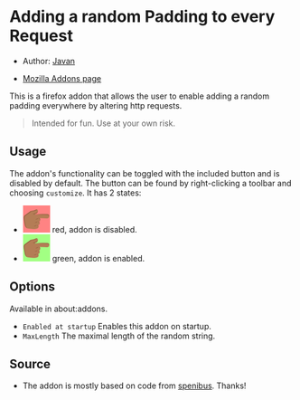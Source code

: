 Adding a random Padding to every Request
===============

- Author: [Javan][2]

- [Mozilla Addons page][3]


This is a firefox addon that allows the user to enable adding a random padding everywhere by altering http requests.

> Intended for fun. Use at your own risk.


Usage
-----

The addon's functionality can be toggled with the included button and is disabled by default.
The button can be found by right-clicking a toolbar and choosing `customize`.
It has 2 states:

 - ![](media/button-48-off.png) red, addon is disabled.
 - ![](media/button-48-on.png) green, addon is enabled.



Options
-------

Available in about:addons.

 - `Enabled at startup`
   Enables this addon on startup.
 - `MaxLength`
   The maximal length of the random string.



Source
-------

 - The addon is mostly based on code from [spenibus][1]. Thanks!



[1]: http://spenibus.net
[2]: https://javan.de
[3]: https://addons.mozilla.org/firefox/addon/request-padding/

